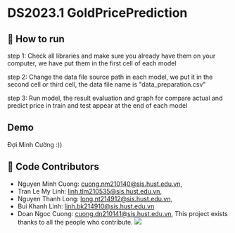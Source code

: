 # DS2023.1 GoldPricePrediction
## 🚀 How to run
step 1: Check all libraries and make sure you already have them on your computer, we have put them in the first cell of each model 

step 2: Change the data file source path in each model, we put it in the second cell or third cell, the data file name is "data_preparation.csv"

step 3: Run model, the result evaluation and graph for compare actual and predict price in train and test appear at the end of each model

## Demo
Đợi Minh Cường :)) 

## 🤝  Code Contributors
- Nguyen Minh Cuong: cuong.nm210140@sis.hust.edu.vn,
- Tran Le My Linh: linh.tlm210535@sis.hust.edu.vn, 
- Nguyen Thanh Long: long.nt214912@sis.hust.edu.vn, 
- Bui Khanh Linh: linh.bk214910@sis.hust.edu.vn
- Doan Ngoc Cuong: cuong.dn210141@sis.hust.edu.vn,
This project exists thanks to all the people who contribute.
<a href="https://github.com/lavibula/ML20222.PredictionBitcoin/graphs/contributors"><img src="https://opencollective.com/ml20222predictionbitcoin/contributors.svg?width=890&button=false" /></a>

